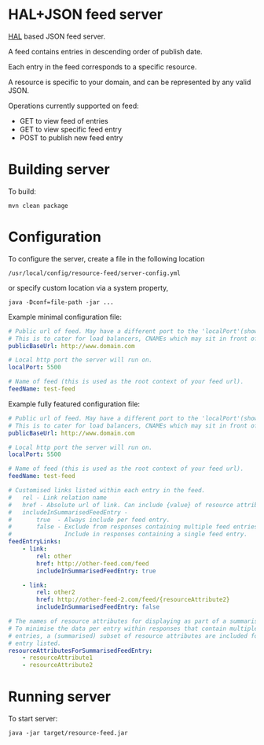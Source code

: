 HAL+JSON feed server
=====================

[HAL](http://stateless.co/hal_specification.html) based JSON feed server.

A feed contains entries in descending order of publish date.

Each entry in the feed corresponds to a specific resource.

A resource is specific to your domain, and can be represented by any valid JSON.


Operations currently supported on feed:

* GET to view feed of entries
* GET to view specific feed entry
* POST to publish new feed entry


# Building server

To build:

    mvn clean package


# Configuration

To configure the server, create a file in the following location

    /usr/local/config/resource-feed/server-config.yml

or specify custom location via a system property,

    java -Dconf=file-path -jar ...


Example minimal configuration file:

```yaml
# Public url of feed. May have a different port to the 'localPort'(shown below).
# This is to cater for load balancers, CNAMEs which may sit in front of your local server.
publicBaseUrl: http://www.domain.com

# Local http port the server will run on.
localPort: 5500

# Name of feed (this is used as the root context of your feed url).
feedName: test-feed
```

Example fully featured configuration file:

```yaml
# Public url of feed. May have a different port to the 'localPort'(shown below).
# This is to cater for load balancers, CNAMEs which may sit in front of your local server.
publicBaseUrl: http://www.domain.com

# Local http port the server will run on.
localPort: 5500

# Name of feed (this is used as the root context of your feed url).
feedName: test-feed

# Customised links listed within each entry in the feed.
#   rel - Link relation name
#   href - Absolute url of link. Can include {value} of resource attribute.
#   includeInSummarisedFeedEntry -
#       true  - Always include per feed entry.
#       false - Exclude from responses containing multiple feed entries
#               Include in responses containing a single feed entry.
feedEntryLinks:
    - link:
        rel: other
        href: http://other-feed.com/feed
        includeInSummarisedFeedEntry: true

    - link:
        rel: other2
        href: http://other-feed-2.com/feed/{resourceAttribute2}
        includeInSummarisedFeedEntry: false

# The names of resource attributes for displaying as part of a summarised entry.
# To minimise the data per entry within responses that contain multiple feed
# entries, a (summarised) subset of resource attributes are included for each
# entry listed.
resourceAttributesForSummarisedFeedEntry:
    - resourceAttribute1
    - resourceAttribute2
```


# Running server

To start server:

    java -jar target/resource-feed.jar


